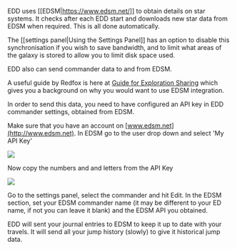 EDD uses [[EDSM|https://www.edsm.net/]] to obtain details on star systems.  It checks after each EDD start and downloads new star data from EDSM when required.  This is all done automatically.

The [[settings panel|Using the Settings Panel]] has an option to disable this synchronisation if you wish to save bandwidth, and to limit what areas of the galaxy is stored to allow you to limit disk space used.

EDD also can send commander data to and from EDSM.  

A useful guide by Redfox is here at [Guide for Exploration Sharing](https://github.com/EDDiscovery/EDDiscovery/tree/master/Docs/Exploration-Guide-for-sharing-v2.pdf) which gives you a background on why you would want to use EDSM integration.

In order to send this data, you need to have configured an API key in EDD commander settings, obtained from EDSM.

Make sure that you have an account on [www.edsm.net](http://www.edsm.net). In EDSM go to the user drop down and select 'My API Key'  

![](http://i.imgur.com/6g8VGlZ.png)  

Now copy the numbers and and letters from the API Key  

![](http://i.imgur.com/VSwjmNh.png)  
 
Go to the settings panel, select the commander and hit Edit.  In the EDSM section, set your EDSM commander name (it may be different to your ED name, if not you can leave it blank) and the EDSM API you obtained.

EDD will sent your journal entries to EDSM to keep it up to date with your travels.  It will send all your jump history (slowly) to give it historical jump data.